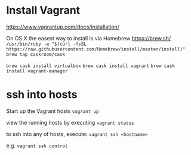 # Install Vagrant
https://www.vagrantup.com/docs/installation/

On OS X the easest way to install is via Homebrew
https://brew.sh/
`/usr/bin/ruby -e "$(curl -fsSL https://raw.githubusercontent.com/Homebrew/install/master/install)"`
`brew tap caskroom/cask`

`brew cask install virtualbox`
`brew cask install vagrant`
`brew cask install vagrant-manager`

# ssh into hosts

Start up the Vagrant hosts
`vagrant up`

view the running hosts by executing
`vagrant status`

to ssh into any of hosts, execute:
`vagrant ssh <hostname>`

e.g. 
`vagrant ssh control`